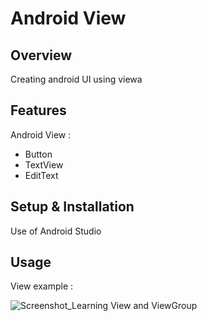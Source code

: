 # Android View

## Overview
Creating android UI using viewa

## Features
Android View :
- Button
- TextView
- EditText

## Setup & Installation
Use of Android Studio

## Usage
View example :

![Screenshot_Learning View and ViewGroup](https://user-images.githubusercontent.com/56164259/68088598-59b20f80-fe93-11e9-852d-100761101929.png)

